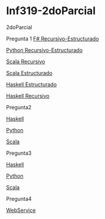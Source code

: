 # Inf319-2doParcial
2doParcial

Pregunta 1
[F# Recursivo-Estructurado](https://github.com/Mademoisellefou/Inf319-2doParcial/tree/main/examen2Final/PPregunta1/fsharp)

[Python Recursivo-Estructurado](https://github.com/Mademoisellefou/Inf319-2doParcial/tree/main/examen2Final/PPregunta1/python)

[Scala Recursivo](https://github.com/Mademoisellefou/Inf319-2doParcial/blob/main/examen2Final/PPregunta1/haskell/pregunta1Recursivo.hs)

[Scala Estructurado](https://github.com/Mademoisellefou/Inf319-2doParcial/blob/main/examen2Final/PPregunta1/haskell)

[Haskell Estructurado ](https://github.com/Mademoisellefou/Inf319-2doParcial/blob/main/examen2Final/PPregunta1/haskell/pregunta1Estructurado.hs)

[Haskell Recursivo](https://github.com/Mademoisellefou/Inf319-2doParcial/blob/main/examen2Final/PPregunta1/haskell/pregunta1Recursivo.hs)

Pregunta2

[Haskell](https://github.com/Mademoisellefou/Inf319-2doParcial/blob/main/examen2Final/PPregunta2/fibonaccihaskell.hs)

[Python](https://github.com/Mademoisellefou/Inf319-2doParcial/blob/main/examen2Final/PPregunta2/fibonaccipy.py)

[Scala](https://github.com/Mademoisellefou/Inf319-2doParcial/blob/main/examen2Final/PPregunta2/fibonaciiscala.scala)


Pregunta3

[Haskell](https://github.com/Mademoisellefou/Inf319-2doParcial/blob/main/examen2Final/PPregunta3/fibonaccihs.hs)

[Python](https://github.com/Mademoisellefou/Inf319-2doParcial/blob/main/examen2Final/PPregunta3/fibonacciipy.py)

[Scala](https://github.com/Mademoisellefou/Inf319-2doParcial/blob/main/examen2Final/PPregunta3/fibonacciscala.scala)


Pregunta4

[WebService](https://github.com/Mademoisellefou/Inf319-2doParcial/blob/main/examen2Final/PPregunta4/WebService.cs)

